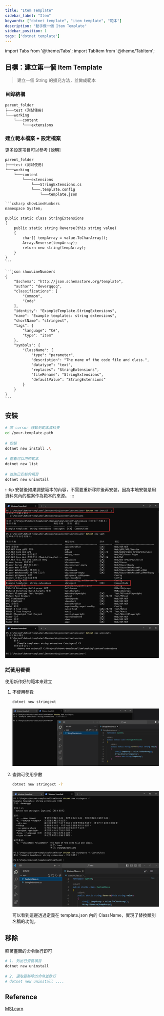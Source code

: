 ```yaml
---
title: "Item Template"
sidebar_label: "Item"
keywords: ["dotnet template", "item template", "範本"]
description: "動手做一個 Item Template"
sidebar_position: 1
tags: ["dotnet template"]
---
```


import Tabs from '@theme/Tabs';
import TabItem from '@theme/TabItem';

## 目標：建立第一個 Item Template

> 建立一個 String 的擴充方法，並做成範本

### 目錄結構

```
parent_folder
├───test (測試使用)
└───working
    └───content
        └───extensions
```

### 建立範本檔案 + 設定檔案

更多設定項目可以參考 [[說明]](09_conf.md)
```
parent_folder
├───test (測試使用)
└───working
    └───content
        └───extensions
            └───StringExtensions.cs
            └───.template.config
                └───template.json
```

<Tabs>
  <TabItem value="StringExtensions.cs" label="StringExtensions.cs" default>

    ```csharp showLineNumbers
    namespace System;

    public static class StringExtensions
    {
        public static string Reverse(this string value)
        {
            char[] tempArray = value.ToCharArray();
            Array.Reverse(tempArray);
            return new string(tempArray);
        }
    }
    ```
  </TabItem>

  <TabItem value="template.json" label="template.json">

    ```json showLineNumbers
    {
        "$schema": "http://json.schemastore.org/template",
        "author": "deverqqqq",
        "classifications": [
            "Common",
            "Code"
        ],
        "identity": "ExampleTemplate.StringExtensions",
        "name": "Example templates: string extensions",
        "shortName": "stringext",
        "tags": {
            "language": "C#",
            "type": "item"
        },
        "symbols": {
            "ClassName": {
                "type": "parameter",
                "description": "The name of the code file and class.",
                "datatype": "text",
                "replaces": "StringExtensions",
                "fileRename": "StringExtensions",
                "defaultValue": "StringExtensions"
            }
        }
    }
    ```
  </TabItem>
</Tabs>

## 安裝

```sh showLineNumbers
# 將 cursor 移動到範本資料夾
cd /your-template-path

# 安裝
dotnet new install .\

# 查看可以用的範本
dotnet new list

# 查詢已安裝的項目
dotnet new uninstall
```

:::tip
安裝後如果調整範本的內容，不需要重新移除後再安裝，因為本地安裝是用資料夾內的檔案作為範本的來源。
:::

![](img/2024-02-11-23-08-01.png)
![](img/2024-02-11-23-11-17.png)

### 試著用看看

使用新作好的範本來建立

1. 不使用參數

    ```sh showLineNumbers
    dotnet new stringext
    ```
    
    ![](img/2024-02-11-23-34-46.png)

2. 查詢可使用參數

    ```sh showLineNumbers
    dotnet new stringext -?
    ```
    ![](img/2024-02-11-23-37-46.png)

    可以看到這邊透過定義在 template.json 內的 ClassName，實現了替換類別名稱的功能。

## 移除

照著畫面的命令執行即可

```sh showLineNumbers
# 1. 列出已安裝項目
dotnet new uninstall

# 2. 選取要移除的命令並執行
# dotnet new uninstall ....
```

## Reference

[MSLearn](https://learn.microsoft.com/zh-tw/dotnet/core/tutorials/cli-templates-create-item-template)


